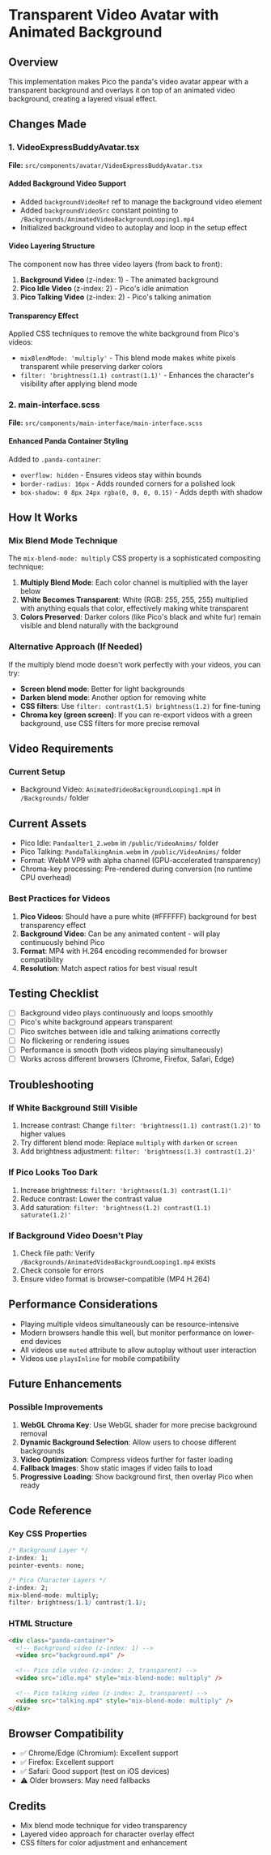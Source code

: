 # Transparent Video Avatar with Animated Background

## Overview
This implementation makes Pico the panda's video avatar appear with a transparent background and overlays it on top of an animated video background, creating a layered visual effect.

## Changes Made

### 1. VideoExpressBuddyAvatar.tsx
**File:** `src/components/avatar/VideoExpressBuddyAvatar.tsx`

#### Added Background Video Support
- Added `backgroundVideoRef` ref to manage the background video element
- Added `backgroundVideoSrc` constant pointing to `/Backgrounds/AnimatedVideoBackgroundLooping1.mp4`
- Initialized background video to autoplay and loop in the setup effect

#### Video Layering Structure
The component now has three video layers (from back to front):
1. **Background Video** (z-index: 1) - The animated background
2. **Pico Idle Video** (z-index: 2) - Pico's idle animation
3. **Pico Talking Video** (z-index: 2) - Pico's talking animation

#### Transparency Effect
Applied CSS techniques to remove the white background from Pico's videos:
- `mixBlendMode: 'multiply'` - This blend mode makes white pixels transparent while preserving darker colors
- `filter: 'brightness(1.1) contrast(1.1)'` - Enhances the character's visibility after applying blend mode

### 2. main-interface.scss
**File:** `src/components/main-interface/main-interface.scss`

#### Enhanced Panda Container Styling
Added to `.panda-container`:
- `overflow: hidden` - Ensures videos stay within bounds
- `border-radius: 16px` - Adds rounded corners for a polished look
- `box-shadow: 0 8px 24px rgba(0, 0, 0, 0.15)` - Adds depth with shadow

## How It Works

### Mix Blend Mode Technique
The `mix-blend-mode: multiply` CSS property is a sophisticated compositing technique:

1. **Multiply Blend Mode**: Each color channel is multiplied with the layer below
2. **White Becomes Transparent**: White (RGB: 255, 255, 255) multiplied with anything equals that color, effectively making white transparent
3. **Colors Preserved**: Darker colors (like Pico's black and white fur) remain visible and blend naturally with the background

### Alternative Approach (If Needed)
If the multiply blend mode doesn't work perfectly with your videos, you can try:
- **Screen blend mode**: Better for light backgrounds
- **Darken blend mode**: Another option for removing white
- **CSS filters**: Use `filter: contrast(1.5) brightness(1.2)` for fine-tuning
- **Chroma key (green screen)**: If you can re-export videos with a green background, use CSS filters for more precise removal

## Video Requirements

### Current Setup
- Background Video: `AnimatedVideoBackgroundLooping1.mp4` in `/Backgrounds/` folder
## Current Assets

- Pico Idle: `Pandaalter1_2.webm` in `/public/VideoAnims/` folder
- Pico Talking: `PandaTalkingAnim.webm` in `/public/VideoAnims/` folder
- Format: WebM VP9 with alpha channel (GPU-accelerated transparency)
- Chroma-key processing: Pre-rendered during conversion (no runtime CPU overhead)

### Best Practices for Videos
1. **Pico Videos**: Should have a pure white (#FFFFFF) background for best transparency effect
2. **Background Video**: Can be any animated content - will play continuously behind Pico
3. **Format**: MP4 with H.264 encoding recommended for browser compatibility
4. **Resolution**: Match aspect ratios for best visual result

## Testing Checklist

- [ ] Background video plays continuously and loops smoothly
- [ ] Pico's white background appears transparent
- [ ] Pico switches between idle and talking animations correctly
- [ ] No flickering or rendering issues
- [ ] Performance is smooth (both videos playing simultaneously)
- [ ] Works across different browsers (Chrome, Firefox, Safari, Edge)

## Troubleshooting

### If White Background Still Visible
1. Increase contrast: Change `filter: 'brightness(1.1) contrast(1.2)'` to higher values
2. Try different blend mode: Replace `multiply` with `darken` or `screen`
3. Add brightness adjustment: `filter: 'brightness(1.3) contrast(1.2)'`

### If Pico Looks Too Dark
1. Increase brightness: `filter: 'brightness(1.3) contrast(1.1)'`
2. Reduce contrast: Lower the contrast value
3. Add saturation: `filter: 'brightness(1.2) contrast(1.1) saturate(1.2)'`

### If Background Video Doesn't Play
1. Check file path: Verify `/Backgrounds/AnimatedVideoBackgroundLooping1.mp4` exists
2. Check console for errors
3. Ensure video format is browser-compatible (MP4 H.264)

## Performance Considerations

- Playing multiple videos simultaneously can be resource-intensive
- Modern browsers handle this well, but monitor performance on lower-end devices
- All videos use `muted` attribute to allow autoplay without user interaction
- Videos use `playsInline` for mobile compatibility

## Future Enhancements

### Possible Improvements
1. **WebGL Chroma Key**: Use WebGL shader for more precise background removal
2. **Dynamic Background Selection**: Allow users to choose different backgrounds
3. **Video Optimization**: Compress videos further for faster loading
4. **Fallback Images**: Show static images if video fails to load
5. **Progressive Loading**: Show background first, then overlay Pico when ready

## Code Reference

### Key CSS Properties
```css
/* Background Layer */
z-index: 1;
pointer-events: none;

/* Pico Character Layers */
z-index: 2;
mix-blend-mode: multiply;
filter: brightness(1.1) contrast(1.1);
```

### HTML Structure
```html
<div class="panda-container">
  <!-- Background video (z-index: 1) -->
  <video src="background.mp4" />
  
  <!-- Pico idle video (z-index: 2, transparent) -->
  <video src="idle.mp4" style="mix-blend-mode: multiply" />
  
  <!-- Pico talking video (z-index: 2, transparent) -->
  <video src="talking.mp4" style="mix-blend-mode: multiply" />
</div>
```

## Browser Compatibility

- ✅ Chrome/Edge (Chromium): Excellent support
- ✅ Firefox: Excellent support
- ✅ Safari: Good support (test on iOS devices)
- ⚠️ Older browsers: May need fallbacks

## Credits
- Mix blend mode technique for video transparency
- Layered video approach for character overlay effect
- CSS filters for color adjustment and enhancement
